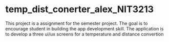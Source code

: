 # temp_dist_conerter_alex_NIT3213
This project is a assignment for the semester project. The goal is to encourage student in building the app development skill. The application is to develop a three ui/ux screens for a temperature and distance convertion 
